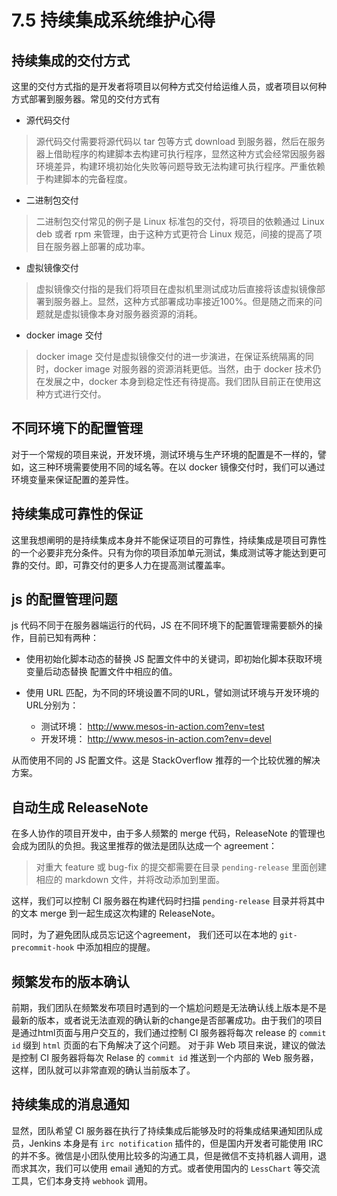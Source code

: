 # 7.5 持续集成系统维护心得

## 持续集成的交付方式

这里的交付方式指的是开发者将项目以何种方式交付给运维人员，或者项目以何种方式部署到服务器。常见的交付方式有

* 源代码交付
> 源代码交付需要将源代码以 tar 包等方式 download 到服务器，然后在服务器上借助程序的构建脚本去构建可执行程序，显然这种方式会经常因服务器环境差异，构建环境初始化失败等问题导致无法构建可执行程序。严重依赖于构建脚本的完备程度。
* 二进制包交付
> 二进制包交付常见的例子是 Linux 标准包的交付，将项目的依赖通过 Linux deb 或者 rpm 来管理，由于这种方式更符合 Linux 规范，间接的提高了项目在服务器上部署的成功率。
* 虚拟镜像交付
> 虚拟镜像交付指的是我们将项目在虚拟机里测试成功后直接将该虚拟镜像部署到服务器上。显然，这种方式部署成功率接近100%。但是随之而来的问题就是虚拟镜像本身对服务器资源的消耗。
* docker image 交付
> docker image 交付是虚拟镜像交付的进一步演进，在保证系统隔离的同时，docker image 对服务器的资源消耗更低。当然，由于 docker 技术仍在发展之中，docker 本身到稳定性还有待提高。我们团队目前正在使用这种方式进行交付。

## 不同环境下的配置管理

对于一个常规的项目来说，开发环境，测试环境与生产环境的配置是不一样的，譬如，这三种环境需要使用不同的域名等。在以 docker 镜像交付时，我们可以通过环境变量来保证配置的差异性。

## 持续集成可靠性的保证

这里我想阐明的是持续集成本身并不能保证项目的可靠性，持续集成是项目可靠性的一个必要非充分条件。只有为你的项目添加单元测试，集成测试等才能达到更可靠的交付。即，可靠交付的更多人力在提高测试覆盖率。

## js 的配置管理问题

js 代码不同于在服务器端运行的代码，JS 在不同环境下的配置管理需要额外的操作，目前已知有两种：

* 使用初始化脚本动态的替换 JS 配置文件中的关键词，即初始化脚本获取环境变量后动态替换 配置文件中相应的值。
* 使用 URL 匹配，为不同的环境设置不同的URL，譬如测试环境与开发环境的URL分别为：
 
  * 测试环境： http://www.mesos-in-action.com?env=test
  * 开发环境： http://www.mesos-in-action.com?env=devel

从而使用不同的 JS 配置文件。这是 StackOverflow 推荐的一个比较优雅的解决方案。

## 自动生成 ReleaseNote

在多人协作的项目开发中，由于多人频繁的 merge 代码，ReleaseNote 的管理也会成为团队的负担。我这里推荐的做法是团队达成一个 agreement：
>对重大 feature 或 bug-fix 的提交都需要在目录 `pending-release` 里面创建相应的 markdown 文件，并将改动添加到里面。

这样，我们可以控制 CI 服务器在构建代码时扫描 `pending-release` 目录并将其中的文本 merge 到一起生成这次构建的 ReleaseNote。

同时，为了避免团队成员忘记这个agreement， 我们还可以在本地的 `git-precommit-hook` 中添加相应的提醒。

## 频繁发布的版本确认

前期，我们团队在频繁发布项目时遇到的一个尴尬问题是无法确认线上版本是不是最新的版本，或者说无法直观的确认新的change是否部署成功。由于我们的项目是通过html页面与用户交互的，我们通过控制 CI 服务器将每次 release 的 `commit id` 缀到 `html` 页面的右下角解决了这个问题。 对于非 Web 项目来说，建议的做法是控制 CI 服务器将每次 Relase 的 `commit id` 推送到一个内部的 Web 服务器，这样，团队就可以非常直观的确认当前版本了。 


## 持续集成的消息通知

显然，团队希望 CI 服务器在执行了持续集成后能够及时的将集成结果通知团队成员，Jenkins 本身是有 `irc notification` 插件的，但是国内开发者可能使用 IRC 的并不多。微信是小团队使用比较多的沟通工具，但是微信不支持机器人调用，退而求其次，我们可以使用 email 通知的方式。或者使用国内的 `LessChart` 等交流工具，它们本身支持 `webhook` 调用。